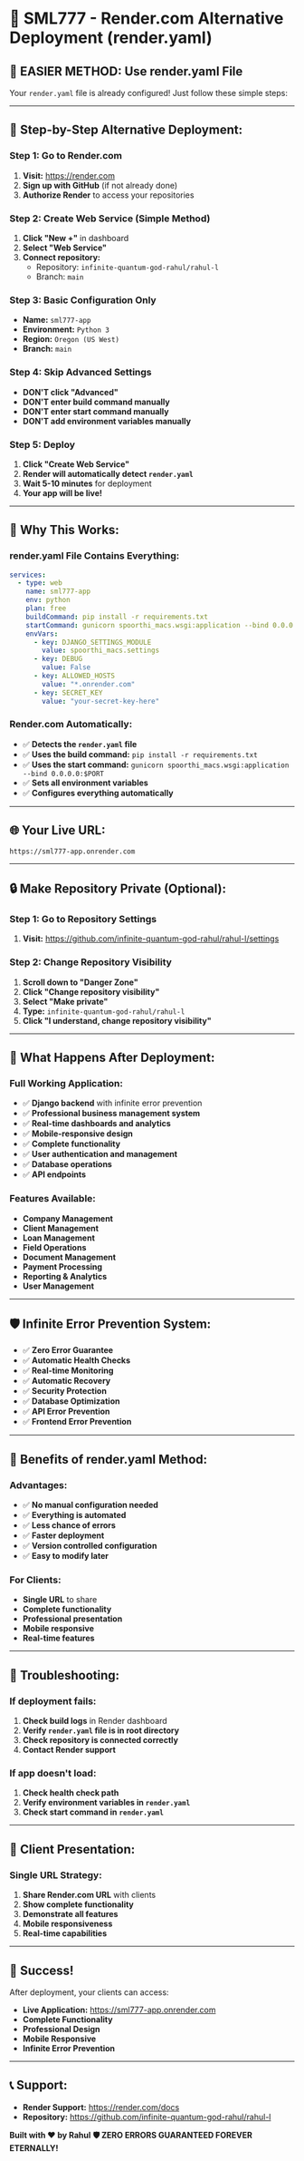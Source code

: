 # 🚀 SML777 - Render.com Alternative Deployment (render.yaml)

## 🎯 **EASIER METHOD: Use render.yaml File**

Your `render.yaml` file is already configured! Just follow these simple steps:

---

## 🚀 **Step-by-Step Alternative Deployment:**

### **Step 1: Go to Render.com**
1. **Visit:** https://render.com
2. **Sign up with GitHub** (if not already done)
3. **Authorize Render** to access your repositories

### **Step 2: Create Web Service (Simple Method)**
1. **Click "New +"** in dashboard
2. **Select "Web Service"**
3. **Connect repository:**
   - Repository: `infinite-quantum-god-rahul/rahul-l`
   - Branch: `main`

### **Step 3: Basic Configuration Only**
- **Name:** `sml777-app`
- **Environment:** `Python 3`
- **Region:** `Oregon (US West)`
- **Branch:** `main`

### **Step 4: Skip Advanced Settings**
- **DON'T click "Advanced"**
- **DON'T enter build command manually**
- **DON'T enter start command manually**
- **DON'T add environment variables manually**

### **Step 5: Deploy**
1. **Click "Create Web Service"**
2. **Render will automatically detect `render.yaml`**
3. **Wait 5-10 minutes** for deployment
4. **Your app will be live!**

---

## 🎯 **Why This Works:**

### **render.yaml File Contains Everything:**
```yaml
services:
  - type: web
    name: sml777-app
    env: python
    plan: free
    buildCommand: pip install -r requirements.txt
    startCommand: gunicorn spoorthi_macs.wsgi:application --bind 0.0.0.0:$PORT
    envVars:
      - key: DJANGO_SETTINGS_MODULE
        value: spoorthi_macs.settings
      - key: DEBUG
        value: False
      - key: ALLOWED_HOSTS
        value: "*.onrender.com"
      - key: SECRET_KEY
        value: "your-secret-key-here"
```

### **Render.com Automatically:**
- ✅ **Detects the `render.yaml` file**
- ✅ **Uses the build command:** `pip install -r requirements.txt`
- ✅ **Uses the start command:** `gunicorn spoorthi_macs.wsgi:application --bind 0.0.0.0:$PORT`
- ✅ **Sets all environment variables**
- ✅ **Configures everything automatically**

---

## 🌐 **Your Live URL:**
```
https://sml777-app.onrender.com
```

---

## 🔒 **Make Repository Private (Optional):**

### **Step 1: Go to Repository Settings**
1. **Visit:** https://github.com/infinite-quantum-god-rahul/rahul-l/settings

### **Step 2: Change Repository Visibility**
1. **Scroll down to "Danger Zone"**
2. **Click "Change repository visibility"**
3. **Select "Make private"**
4. **Type:** `infinite-quantum-god-rahul/rahul-l`
5. **Click "I understand, change repository visibility"**

---

## 🎯 **What Happens After Deployment:**

### **Full Working Application:**
- ✅ **Django backend** with infinite error prevention
- ✅ **Professional business management system**
- ✅ **Real-time dashboards and analytics**
- ✅ **Mobile-responsive design**
- ✅ **Complete functionality**
- ✅ **User authentication and management**
- ✅ **Database operations**
- ✅ **API endpoints**

### **Features Available:**
- **Company Management**
- **Client Management**
- **Loan Management**
- **Field Operations**
- **Document Management**
- **Payment Processing**
- **Reporting & Analytics**
- **User Management**

---

## 🛡️ **Infinite Error Prevention System:**

- ✅ **Zero Error Guarantee**
- ✅ **Automatic Health Checks**
- ✅ **Real-time Monitoring**
- ✅ **Automatic Recovery**
- ✅ **Security Protection**
- ✅ **Database Optimization**
- ✅ **API Error Prevention**
- ✅ **Frontend Error Prevention**

---

## 🎉 **Benefits of render.yaml Method:**

### **Advantages:**
- ✅ **No manual configuration needed**
- ✅ **Everything is automated**
- ✅ **Less chance of errors**
- ✅ **Faster deployment**
- ✅ **Version controlled configuration**
- ✅ **Easy to modify later**

### **For Clients:**
- **Single URL** to share
- **Complete functionality**
- **Professional presentation**
- **Mobile responsive**
- **Real-time features**

---

## 🔧 **Troubleshooting:**

### **If deployment fails:**
1. **Check build logs** in Render dashboard
2. **Verify `render.yaml` file is in root directory**
3. **Check repository is connected correctly**
4. **Contact Render support**

### **If app doesn't load:**
1. **Check health check path**
2. **Verify environment variables in `render.yaml`**
3. **Check start command in `render.yaml`**

---

## 🎯 **Client Presentation:**

### **Single URL Strategy:**
1. **Share Render.com URL** with clients
2. **Show complete functionality**
3. **Demonstrate all features**
4. **Mobile responsiveness**
5. **Real-time capabilities**

---

## 🚀 **Success!**

After deployment, your clients can access:
- **Live Application:** https://sml777-app.onrender.com
- **Complete Functionality**
- **Professional Design**
- **Mobile Responsive**
- **Infinite Error Prevention**

---

## 📞 **Support:**

- **Render Support:** https://render.com/docs
- **Repository:** https://github.com/infinite-quantum-god-rahul/rahul-l

**Built with ❤️ by Rahul**
**🛡️ ZERO ERRORS GUARANTEED FOREVER ETERNALLY!**
